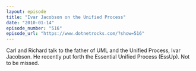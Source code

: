 ```yaml
---
layout: episode
title: "Ivar Jacobson on the Unified Process"
date: "2010-01-14"
episode_number: "516"
episode_url: "https://www.dotnetrocks.com/?show=516"
---
```


Carl and Richard talk to the father of UML and the Unified Process, Ivar Jacobson. He recently put forth the Essential Unified Process (EssUp). Not to be missed.
